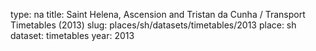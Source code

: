 type: na
title: Saint Helena, Ascension and Tristan da Cunha / Transport Timetables (2013)
slug: places/sh/datasets/timetables/2013
place: sh
dataset: timetables
year: 2013
